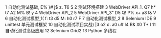 1 自动化测试基础, E% }# j$ z. T6 S
2 测试环境搭建
3 WebDriver API_1. Q7 h* t7 A2 M% B! y
4 WebDriver API_2
5 WebDriver API_3" D5 Q! P% x+ a8 l& V
6 自动化测试模型_1( f: t3 d5 M: h0 r7 F
7 自动化测试模型_2
8 Selenium IDE
9 unittest 单元测试框架
10 自动化测试项目实战) |3 o2 d. a0 u# I4 R& X0 T* I
11 自动化测试高级应用
12 Selenium Grid2
13 Python 多线程
